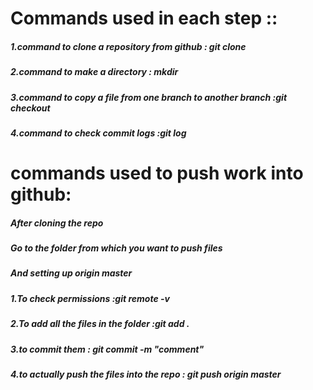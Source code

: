 # Commands used in each step :: 
##### 1.command to clone a repository from github : git clone <url of the github repo>
##### 2.command to make a directory : mkdir<filename>
##### 3.command to copy a file from one branch to another branch :git checkout <remote branch> <Relative path of the file to be copied from the other branch>
##### 4.command to check commit logs :git log

# commands used to push work into github:
##### After cloning the repo
##### Go to the folder from which you want to push files
##### And setting up origin master
##### 1.To check permissions :git remote -v
##### 2.To add all the files in the folder :git add .
##### 3.to commit them : git commit -m "comment"
##### 4.to actually push the files into the repo : git push origin master  
